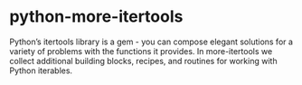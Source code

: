 # python-more-itertools
Python’s itertools library is a gem - you can compose elegant solutions for a variety of problems with the functions it provides. In more-itertools we collect additional building blocks, recipes, and routines for working with Python iterables.
